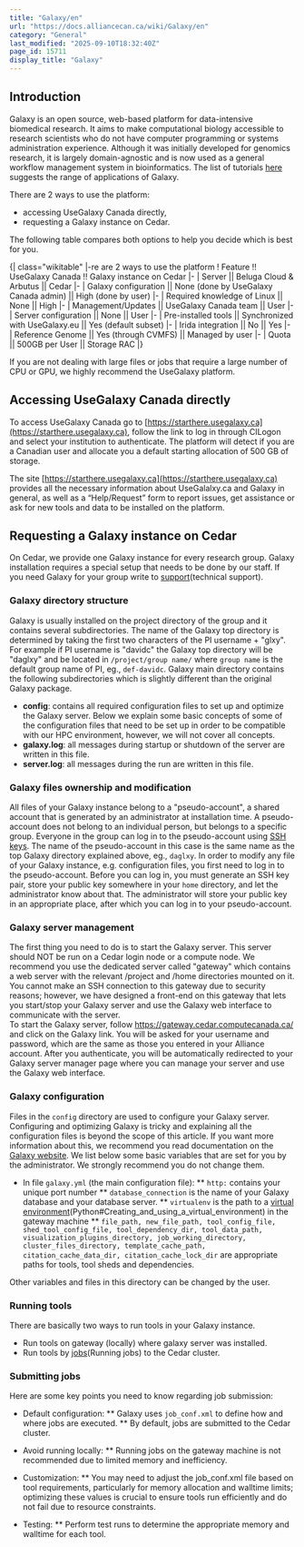 ```yaml
---
title: "Galaxy/en"
url: "https://docs.alliancecan.ca/wiki/Galaxy/en"
category: "General"
last_modified: "2025-09-10T18:32:40Z"
page_id: 15711
display_title: "Galaxy"
---
```


<languages />

## Introduction

Galaxy is an open source, web-based platform for data-intensive biomedical research. It aims to make computational biology accessible to research scientists who do not have computer programming or systems administration experience. Although it was initially developed for genomics research, it is largely domain-agnostic and is now used as a general workflow management system in bioinformatics. The list of tutorials [here](https://training.galaxyproject.org/) suggests the range of applications of Galaxy.

There are 2 ways to use the platform:
- accessing UseGalaxy Canada directly,
- requesting a Galaxy instance on Cedar.

The following table compares both options to help you decide which is best for you.

{| class="wikitable"
|-re are 2 ways to use the platform
! Feature  !! UseGalaxy Canada !! Galaxy instance on Cedar
|-
| Server || Beluga Cloud & Arbutus || Cedar
|-
| Galaxy configuration || None (done by UseGalaxy Canada admin)  || High (done by user)
|-
| Required knowledge of Linux || None || High
|-
| Management/Updates || UseGalaxy Canada team || User
|-
| Server configuration || None || User
|-
| Pre-installed tools || Synchronized with UseGalaxy.eu || Yes (default subset)
|-
| Irida integration || No || Yes
|-
| Reference Genome || Yes (through CVMFS) || Managed by user
|-
| Quota ||  500GB per User || Storage RAC
|}

If you are not dealing with large files or jobs that require a large number of CPU or GPU, we highly recommend the UseGalaxy platform.

## Accessing UseGalaxy Canada directly

To access UseGalaxy Canada go to [https://starthere.usegalaxy.ca](https://starthere.usegalaxy.ca), follow the link to log in through CILogon and select your institution to authenticate. The platform will detect if you are a Canadian user and allocate you a default starting allocation of 500 GB of storage.

The site [https://starthere.usegalaxy.ca](https://starthere.usegalaxy.ca) provides all the necessary information about UseGalalxy.ca and Galaxy in general, as well as a “Help/Request” form to report issues, get assistance or ask for new tools and data to be installed on the platform. 

## Requesting a Galaxy instance on Cedar

On Cedar, we provide one Galaxy instance for every research group. Galaxy installation requires a special setup that needs to be done by our staff. If you need Galaxy for your group write to [support](https://docs.alliancecan.ca/technical)(technical support).

### Galaxy directory structure

Galaxy is usually installed on the project directory of the group and it contains several subdirectories. The name of the Galaxy top directory is determined by taking the first two characters of the PI username + "glxy". For example if PI username is "davidc" the Galaxy top directory will be "daglxy" and be located in `/project/group name/` where `group name` is the default group name of PI, eg., `def-davidc`. Galaxy main directory contains the following subdirectories which is slightly different than the original Galaxy package.

- **config**: contains all required configuration files to set up and optimize the Galaxy server. Below we explain some basic concepts of some of the configuration files that need to be set up in order to be compatible with our HPC environment, however, we will not cover all concepts.  
- **galaxy.log**: all messages during startup or shutdown of the server are written in this file. 
- **server.log**: all messages during the run are written in this file.

### Galaxy files ownership and modification

All files of your Galaxy instance belong to a "pseudo-account", a shared account that is generated by an administrator at installation time. A pseudo-account does not belong to an individual person, but belongs to a specific group. Everyone in the group can log in to the pseudo-account using [SSH keys](https://docs.computecanada.ca/wiki/Using_SSH_keys_in_Linux). The name of the pseudo-account in this case is the same name as the top Galaxy directory explained above, eg., `daglxy`. In order to modify any file of your Galaxy instance, e.g. configuration files, you first need to log in to the pseudo-account. Before you can log in, you must generate an SSH key pair, store your public key somewhere in your `home` directory, and let the administrator know about that. The administrator will store your public key in an appropriate place, after which you can log in to your pseudo-account.

### Galaxy server management

The first thing you need to do is to start the Galaxy server.  This server should NOT be run on a Cedar login node or a compute node. We recommend you use the dedicated server called "gateway" which contains a web server with the relevant /project and /home directories mounted on it. You cannot make an SSH connection to this gateway due to security reasons; however, we have designed a front-end on this gateway that lets you start/stop your Galaxy server and use the Galaxy web interface to communicate with the server.<br>
To start the Galaxy server, follow https://gateway.cedar.computecanada.ca/ and click on the Galaxy link. You will be asked for your username and password, which are the same as those you entered in your Alliance account. After you authenticate, you will be automatically redirected to your Galaxy server manager page where you can manage your server and use the Galaxy web interface.

### Galaxy configuration

Files in the `config` directory are used to configure your Galaxy server. Configuring and optimizing Galaxy is tricky and explaining all the configuration files is beyond the scope of this article. If you want more information about this, we recommend you read documentation on the [Galaxy website](https://docs.galaxyproject.org/en/master/admin/config.html).  We list below some basic variables that are set for you by the administrator.  We strongly recommend you do not change them.

- In file `galaxy.yml` (the main configuration file):
** `http:` contains your unique port number
** `database_connection` is the name of your Galaxy database and your database server.
** `virtualenv` is the path to a [virtual environment](https://docs.alliancecan.ca/Python)(Python#Creating_and_using_a_virtual_environment) in the gateway machine
** `file_path, new_file_path, tool_config_file, shed_tool_config_file, tool_dependency_dir, tool_data_path, visualization_plugins_directory, job_working_directory, cluster_files_directory, template_cache_path, citation_cache_data_dir, citation_cache_lock_dir` are appropriate paths for tools, tool sheds and dependencies.

Other variables and files in this directory can be changed by the user.

### Running tools

There are basically two ways to run tools in your Galaxy instance.  
- Run tools on gateway (locally) where galaxy server was installed.
- Run tools by [jobs](https://docs.alliancecan.ca/submitting)(Running jobs) to the Cedar cluster. 

### Submitting jobs
Here are some key points you need to know regarding job submission:

- Default configuration:
** Galaxy uses `job_conf.xml` to define how and where jobs are executed.
** By default, jobs are submitted to the Cedar cluster.

- Avoid running locally:
** Running jobs on the gateway machine is not recommended due to limited memory and inefficiency.

- Customization:
** You may need to adjust the job_conf.xml file based on tool requirements, particularly for memory allocation and walltime limits; optimizing these values is crucial to ensure tools run efficiently and do not fail due to resource constraints.

- Testing:
** Perform test runs to determine the appropriate memory and walltime for each tool.